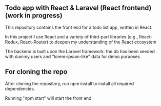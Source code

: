 ## Todo app with React & Laravel (React frontend) (work in progress)
This repository contains the front end for a todo list app, written in React. 

In this project I use React and a variety of third-part libraries (e.g., React-Redux, React-Router) to deepen my understanding of the React ecosystem

The backend is built upon the Laravel framework: the db has been seeded with dummy users and "lorem-ipsum-like" data for demo purposes


## For cloning the repo
After cloning the repository, run npm install to install all required dependencies.

Running "npm start" will start the front end 

